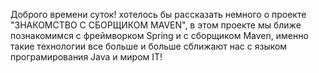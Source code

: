 Доброго времени суток! хотелось бы рассказать немного о проекте "ЗНАКОМСТВО С СБОРЩИКОМ MAVEN", в этом проекте
мы ближе познакомимся с фреймворком Spring и с сборщиком Maven, именно такие технологии все больше и больше 
сближают нас с языком програмирования Java и миром IT!